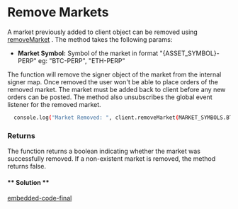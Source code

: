 # Remove Markets

A market previously added to client object can be removed using [removeMarket](https://github.com/fireflyprotocol/FireflyClient/blob/226e610fd78c1ef945a82261101b661b09859e5a/src/fireflyClient.ts#L127)
. The method takes the following params:

- **Market Symbol:** Symbol of the market in format "{ASSET_SYMBOL}-PERP" eg: "BTC-PERP", "ETH-PERP"

The function will remove the signer object of the market from the internal signer map. Once removed the user won't be able to place orders of the removed market. The market must be added back to client before any new orders can be posted. The method also unsubscribes the global event listener for the removed market.

```bash
  console.log("Market Removed: ", client.removeMarket(MARKET_SYMBOLS.BTC));
```

### Returns

The function returns a boolean indicating whether the market was successfully removed. If a non-existent market is removed, the method returns false.

<!-- tabs:start -->

#### ** Solution **

[embedded-code-final](./assets/1.4-sample-code.ts ':include :type=code embed-final')

<!-- tabs:end -->
